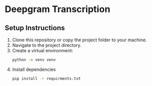 # Deepgram Transcription

## Setup Instructions

1. Clone this repository or copy the project folder to your machine.
2. Navigate to the project directory.
3. Create a virtual environment:
   ```bash
   python -m venv venv
   ```
4. Install dependencies
   ```bash
   pip install -r requirments.txt
   ```
